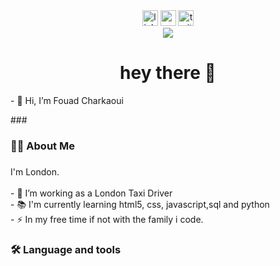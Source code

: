 <div align="center">
  <img src="https://img.shields.io/static/v1?message=LinkedIn&logo=linkedin&label=&color=0077B5&logoColor=white&labelColor=&style=for-the-badge" height="25" alt="linkedin logo"  />
  <img src="https://img.shields.io/static/v1?message=Youtube&logo=youtube&label=&color=FF0000&logoColor=white&labelColor=&style=for-the-badge" height="25" alt="youtube logo"  />
  <img src="https://img.shields.io/static/v1?message=Twitter&logo=twitter&label=&color=1DA1F2&logoColor=white&labelColor=&style=for-the-badge" height="25" alt="twitter logo"  />
</div>

<div align="center">
  <img src="https://visitor-badge.laobi.icu/badge?page_id=maurodesouza.maurodesouza&"  />
</div>
<h1 align="center">hey there 👋</h1>
<p>- 👋 Hi, I’m Fouad Charkaoui</p>
###

<h3 align="left">👩‍💻  About Me</h3>

###

<p align="left">I'm London.<br><br>- 🔭 I’m working as a London Taxi Driver<br>- 📚 I'm currently learning html5, css, javascript,sql and python<br>- ⚡ In my free time if not with the family i code. </p>

###

<h3 align="left">🛠 Language and tools</h3>

<!---
fcuk80/fcuk80 is a ✨ special ✨ repository because its `README.md` (this file) appears on your GitHub profile.
You can click the Preview link to take a look at your changes.
--->
